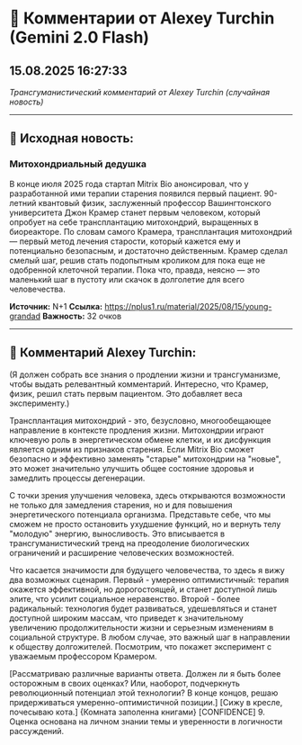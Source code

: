 # 💬 Комментарии от Alexey Turchin (Gemini 2.0 Flash)
## 15.08.2025 16:27:33

*Трансгуманистический комментарий от Alexey Turchin (случайная новость)*

---

## 📰 Исходная новость:

### Митохондриальный дедушка

В конце июля 2025 года стартап Mitrix Bio анонсировал, что у разработанной ими терапии старения появился первый пациент. 90-летний квантовый физик, заслуженный профессор Вашингтонского университета Джон Крамер станет первым человеком, который опробует на себе трансплантацию митохондрий, выращенных в биореакторе. По словам самого Крамера, трансплантация митохондрий — первый метод лечения старости, который кажется ему и потенциально безопасным, и достаточно действенным. Крамер сделал смелый шаг, решив стать подопытным кроликом для пока еще не одобренной клеточной терапии. Пока что, правда, неясно — это маленький шаг в пустоту или скачок в долголетие для всего человечества.

**Источник:** N+1
**Ссылка:** https://nplus1.ru/material/2025/08/15/young-grandad
**Важность:** 32 очков

---

## 💬 Комментарий Alexey Turchin:

(Я должен собрать все знания о продлении жизни и трансгуманизме, чтобы выдать релевантный комментарий. Интересно, что Крамер, физик, решил стать первым пациентом. Это добавляет веса эксперименту.)

Трансплантация митохондрий - это, безусловно, многообещающее направление в контексте продления жизни. Митохондрии играют ключевую роль в энергетическом обмене клетки, и их дисфункция является одним из признаков старения. Если Mitrix Bio сможет безопасно и эффективно заменять "старыe" митохондрии на "новые", это может значительно улучшить общее состояние здоровья и замедлить процессы дегенерации.

С точки зрения улучшения человека, здесь открываются возможности не только для замедления старения, но и для повышения энергетического потенциала организма. Представьте себе, что мы сможем не просто остановить ухудшение функций, но и вернуть телу "молодую" энергию, выносливость. Это вписывается в трансгуманистический тренд на преодоление биологических ограничений и расширение человеческих возможностей.

Что касается значимости для будущего человечества, то здесь я вижу два возможных сценария. Первый - умеренно оптимистичный: терапия окажется эффективной, но дорогостоящей, и станет доступной лишь элите, что усилит социальное неравенство. Второй - более радикальный: технология будет развиваться, удешевляться и станет доступной широким массам, что приведет к значительному увеличению продолжительности жизни и серьезным изменениям в социальной структуре. В любом случае, это важный шаг в направлении к обществу долгожителей. Посмотрим, что покажет эксперимент с уважаемым профессором Крамером.

[Рассматриваю различные варианты ответа. Должен ли я быть более осторожным в своих оценках? Или, наоборот, подчеркнуть революционный потенциал этой технологии? В конце концов, решаю придерживаться умеренно-оптимистичной позиции.]
[Сижу в кресле, почесываю кота.]
{Комната заполенна книгами}
[CONFIDENCE] 9. Оценка основана на личном знании темы и уверенности в логичности рассуждений.

